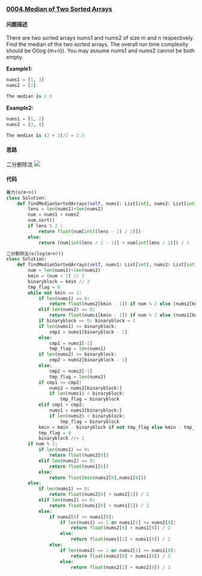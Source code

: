 ### [0004.Median of Two Sorted Arrays](https://leetcode-cn.com/problems/median-of-two-sorted-arrays/)

#### 问题描述

There are two sorted arrays nums1 and nums2 of size m and n respectively.
Find the median of the two sorted arrays. The overall run time complexity should be O(log (m+n)).
You may assume nums1 and nums2 cannot be both empty.

**Example1:**
```python
nums1 = [1, 3]
nums2 = [2]

The median is 2.0
```
**Example2:**
```python
nums1 = [1, 2]
nums2 = [3, 4]

The median is (2 + 3)/2 = 2.5
```

#### 思路
二分删除法
![](http://markdown.diobrando0825.cn/2020-05-24-Screen%20Shot%202020-05-24%20at%204.19.37%20PM.png)
#### 代码

```python
暴力(o(m+n))
class Solution:
    def findMedianSortedArrays(self, nums1: List[int], nums2: List[int]) -> float:
        lens = len(nums1)+len(nums2)
        num = nums1 + nums2
        num.sort()
        if lens % 2 :
            return float(num[int((lens - 1) / 2)]) 
        else:
            return (num[int(lens / 2 - 1)] + num[int(lens / 2)]) / 2
```

```python
二分删除法(o(log(m+n)))
class Solution:
    def findMedianSortedArrays(self, nums1: List[int], nums2: List[int]) -> float:
        num = len(nums1)+len(nums2)
        kmin = (num + 1) // 2
        binaryblock = kmin // 2
        tmp_flag = 0
        while not kmin == 1:
            if len(nums1) == 0:
                return float(nums2[kmin - 1]) if num % 2 else (nums2[kmin - 1] + nums2[kmin]) / 2
            elif len(nums2) == 0:
                return float(nums1[kmin - 1]) if num % 2 else (nums1[kmin - 1] + nums1[kmin]) / 2
            if binaryblock == 0: binaryblock = 1 
            if len(nums1) >= binaryblock:
                cmp1 = nums1[binaryblock - 1]  
            else:
                cmp1 = nums1[-1]
                tmp_flag = len(nums1)
            if len(nums2) >= binaryblock:
                cmp2 = nums2[binaryblock - 1] 
            else: 
                cmp2 = nums2[-1]
                tmp_flag = len(nums2)
            if cmp1 >= cmp2:
                nums2 = nums2[binaryblock:]
                if len(nums1) < binaryblock:
                    tmp_flag = binaryblock
            elif cmp1 < cmp2:
                nums1 = nums1[binaryblock:]
                if len(nums2) < binaryblock:
                    tmp_flag = binaryblock	
            kmin = kmin - binaryblock if not tmp_flag else kmin - tmp_flag
            tmp_flag = 0
            binaryblock //= 2
        if num % 2:
            if len(nums1) == 0:
                return float(nums2[0])
            elif len(nums2) == 0:
                return float(nums1[0])
            else:
                return float(min(nums2[0],nums1[0]))  
        else:
            if len(nums1) == 0:
                return float(nums2[0] + nums2[1]) / 2
            elif len(nums2) == 0:
                return float(nums1[0] + nums1[1]) / 2
            else:
                if nums2[0] >= nums1[0]:
                    if len(nums1) == 1 or nums1[1] >= nums2[0]:
                        return float(nums2[0] + nums1[0]) / 2
                    else:
                        return float(nums1[1] + nums1[0]) / 2 
                else:
                    if len(nums2) == 1 or nums2[1] >= nums1[0]:
                        return float(nums2[0] + nums1[0]) / 2 
                    else:
                        return float(nums2[1] + nums2[0]) / 2
```